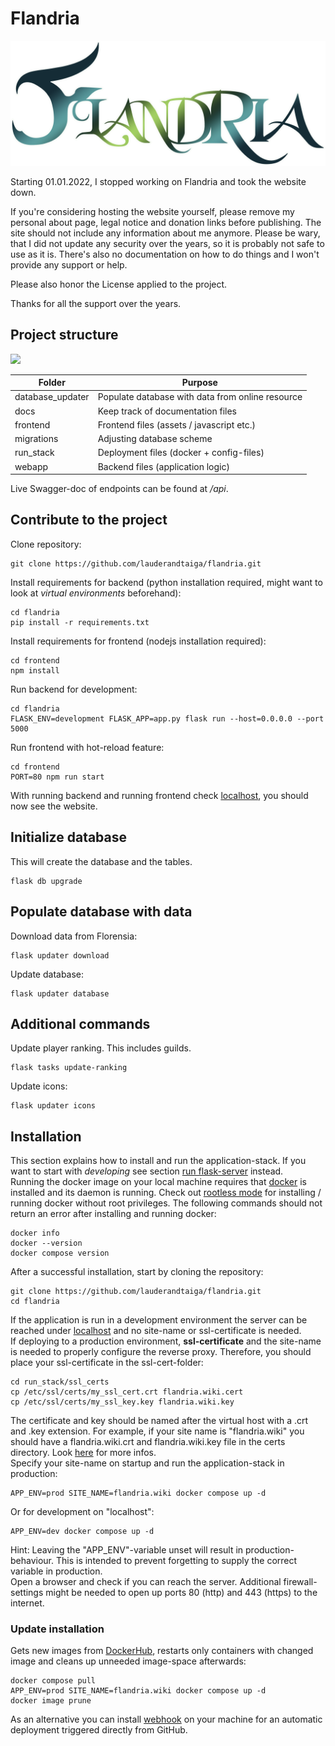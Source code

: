 # Flandria
![](/webapp/static/assets/logo.png?raw=True)


Starting 01.01.2022, I stopped working on Flandria and took the website down.

If you're considering hosting the website yourself, please remove my personal about page, legal notice and donation links before publishing. The site should not include any information about me anymore.
Please be wary, that I did not update any security over the years, so it is probably not safe to use as it is.
There's also no documentation on how to do things and I won't provide any support or help.

Please also honor the License applied to the project.

Thanks for all the support over the years.

## Project structure
![](C:\Projekte\Flandria\flandria\docs\flandria_stack.jpg)

Folder            | Purpose
------------------|----------
database_updater  | Populate database with data from online resource
docs              | Keep track of documentation files
frontend          | Frontend files (assets / javascript etc.)
migrations        | Adjusting database scheme
run_stack         | Deployment files (docker + config-files)
webapp            | Backend files (application logic)

Live Swagger-doc of endpoints can be found at _/api_.

Contribute to the project
--------------------------------
Clone repository:
```
git clone https://github.com/lauderandtaiga/flandria.git
```
Install requirements for backend (python installation required, might want to look at _virtual environments_ beforehand):
```commandline
cd flandria
pip install -r requirements.txt
```
Install requirements for frontend (nodejs installation required):
```commandline
cd frontend
npm install
```
Run backend for development:
```commandline
cd flandria
FLASK_ENV=development FLASK_APP=app.py flask run --host=0.0.0.0 --port 5000
```
Run frontend with hot-reload feature:
```commandline
cd frontend
PORT=80 npm run start
```
With running backend and running frontend check [localhost](http://localhost), you should now see the website.

Initialize database
--------------------------------
This will create the database and the tables.
```commandline
flask db upgrade
```

Populate database with data
--------------------------------
Download data from Florensia:
```commandline
flask updater download
```
Update database:
```commandline
flask updater database
```

Additional commands
--------------------------------
Update player ranking. This includes guilds.
```commandline
flask tasks update-ranking
```
Update icons:
```commandline
flask updater icons
```

## Installation ##
This section explains how to install and run the application-stack. If you want to start with _developing_ see section
[run flask-server](#run-flask-server) instead.</br>
Running the docker image on your local machine requires that [docker](https://docs.docker.com/get-docker/) is installed
and its daemon is running. Check out [rootless mode](https://docs.docker.com/engine/security/rootless/#install)
for installing / running docker without root privileges. The following
commands should not return an error after installing and running docker:
```commandline
docker info
docker --version
docker compose version
```
After a successful installation, start by cloning the repository:
```commandline
git clone https://github.com/lauderandtaiga/flandria.git
cd flandria
```
If the application is run in a development environment the server can be reached under [localhost](http://localhost/)
and no site-name or ssl-certificate is needed.</br>
If deploying to a production environment, **ssl-certificate** and the site-name is needed to properly configure the
reverse proxy.
Therefore, you should place your ssl-certificate in the ssl-cert-folder:
```commandline
cd run_stack/ssl_certs
cp /etc/ssl/certs/my_ssl_cert.crt flandria.wiki.cert
cp /etc/ssl/certs/my_ssl_key.key flandria.wiki.key
```
The certificate and key should be named after the virtual host with a .crt and .key extension. For example, if your
site name is "flandria.wiki" you should have a flandria.wiki.crt and flandria.wiki.key file in the certs directory. Look
[here](https://github.com/nginx-proxy/nginx-proxy) for more infos.</br>
Specify your site-name on startup and run the application-stack in production:
```commandline
APP_ENV=prod SITE_NAME=flandria.wiki docker compose up -d
```
Or for development on "localhost":
```commandline
APP_ENV=dev docker compose up -d
```
Hint: Leaving the "APP_ENV"-variable unset will result in production-behaviour. This is intended to prevent forgetting
to supply the correct variable in production.</br>
Open a browser and check if you can reach the server. Additional firewall-settings might be needed to open up ports
80 (http) and 443 (https) to the internet.

### Update installation ###
Gets new images from [DockerHub](https://hub.docker.com/r/florensiacommunity/flandria), restarts only containers with
changed image and cleans up unneeded image-space afterwards:
```commandline
docker compose pull
APP_ENV=prod SITE_NAME=flandria.wiki docker compose up -d
docker image prune
```
As an alternative you can install [webhook](https://github.com/adnanh/webhook) on your machine for an automatic
deployment triggered directly from GitHub.
